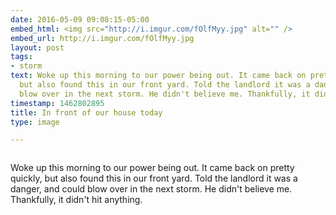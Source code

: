 ```yaml
---
date: 2016-05-09 09:08:15-05:00
embed_html: <img src="http://i.imgur.com/fOlfMyy.jpg" alt="" />
embed_url: http://i.imgur.com/fOlfMyy.jpg
layout: post
tags:
- storm
text: Woke up this morning to our power being out. It came back on pretty quickly,
  but also found this in our front yard. Told the landlord it was a danger, and could
  blow over in the next storm. He didn't believe me. Thankfully, it didn't hit anything.
timestamp: 1462802895
title: In front of our house today
type: image

---
```

<img src="http://i.imgur.com/fOlfMyy.jpg" alt="" />

Woke up this morning to our power being out. It came back on pretty quickly, but also found this in our front yard. Told the landlord it was a danger, and could blow over in the next storm. He didn't believe me. Thankfully, it didn't hit anything.